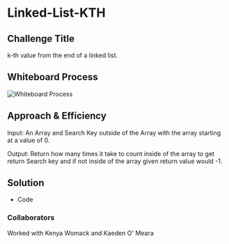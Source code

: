 # Linked-List-KTH

## Challenge Title
k-th value from the end of a linked list.

## Whiteboard Process

![Whiteboard Process](./linked-list-kth.png)

## Approach & Efficiency

Input:
An Array and Search Key outside of the Array with the array starting at a value of 0.

Output:
Return how many times it take to count inside of the array to get return Search key and if not inside of the array given return value would -1.

## Solution

- Code
 <!-- class Node {
  constructor(value, next = null) {
    this.value = value;
    this.next = next;
  }
}

class LinkedList {
  constructor() {
    this.head = null;
  }

  kthFromEnd(k) {
    if (!this.head) {
      throw new Error('Linked List is empty.');
    }

    let slow = this.head;
    let fast = this.head;

    // Move the fast pointer k nodes ahead of the slow pointer
    for (let i = 0; i < k; i++) {
      if (fast.next) {
        fast = fast.next;
      } else {
        throw new Error(`Invalid value of k: ${k}. The list has fewer than k nodes.`);
      }
    }

    // Move both slow and fast pointers until fast reaches the end of the list
    while (fast.next) {
      slow = slow.next;
      fast = fast.next;
    }

    // The slow pointer is now k nodes from the tail
    return slow.value;
  }
} -->

### Collaborators

Worked with Kenya Womack and Kaeden O' Meara
